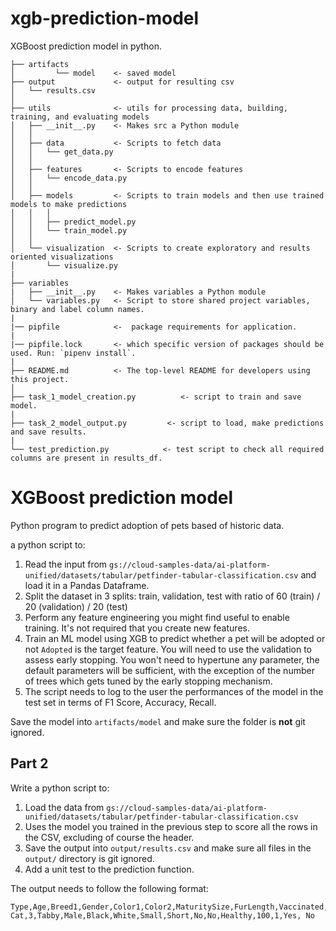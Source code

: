 # xgb-prediction-model 
XGBoost prediction model in python. 
```XGB-PREDICTION-MODEL 
├── artifacts   
│         └── model    <- saved model 
├── output             <- output for resulting csv
│   └── results.csv  
│                     
├── utils              <- utils for processing data, building, training, and evaluating models 
│   ├── __init__.py    <- Makes src a Python module 
│   │
│   ├── data           <- Scripts to fetch data 
│   │   └── get_data.py 
│   │
│   ├── features       <- Scripts to encode features  
│   │   └── encode_data.py 
│   │
│   ├── models         <- Scripts to train models and then use trained models to make predictions 
│   │   │                   
│   │   ├── predict_model.py  
│   │   └── train_model.py  
│   │
│   └── visualization  <- Scripts to create exploratory and results oriented visualizations
│       └── visualize.py  
| 
├── variables   
|   ├── __init__.py    <- Makes variables a Python module   
│   └── variables.py   <- Script to store shared project variables, binary and label column names.  
| 
|── pipfile            <-  package requirements for application.  
|
|── pipfile.lock       <- which specific version of packages should be used. Run: `pipenv install`. 
| 
├── README.md          <- The top-level README for developers using this project. 
│ 
├── task_1_model_creation.py          <- script to train and save model.  
| 
├── task_2_model_output.py         <- script to load, make predictions and save results.  
| 
└── test_prediction.py            <- test script to check all required columns are present in results_df. 
```
# XGBoost prediction model

Python program to predict adoption of pets based of historic data.

a python script to:
1. Read the input from `gs://cloud-samples-data/ai-platform-unified/datasets/tabular/petfinder-tabular-classification.csv` and load it in a Pandas Dataframe.
2. Split the dataset in 3 splits: train, validation, test with ratio of 60 (train) / 20 (validation) / 20 (test)
3. Perform any feature engineering  you might find useful to enable training. It's not required that you create new features. 
4. Train an ML model using XGB to predict whether a pet will be adopted or not `Adopted` is the target feature. You will need to use the validation to assess early stopping. You won't need to hypertune any parameter, the default parameters will be sufficient, with the exception of the number of trees which gets tuned by the early stopping mechanism.
5. The script needs to log to the user the performances of the model in the test set in terms of F1 Score, Accuracy, Recall.

Save the model into `artifacts/model` and make sure the folder is <b>not</b> git ignored.


## Part 2
Write a python script to:
1. Load the data from `gs://cloud-samples-data/ai-platform-unified/datasets/tabular/petfinder-tabular-classification.csv`
2. Uses the model you trained in the previous step to score all the rows in the CSV, excluding of course the header.
3. Save the output into `output/results.csv` and make sure all files in the `output/` directory is git ignored.
4. Add a unit test to the prediction function.


The output needs to follow the following format:
```
Type,Age,Breed1,Gender,Color1,Color2,MaturitySize,FurLength,Vaccinated,Sterilized,Health,Fee,PhotoAmt,Adopted,Adopted_prediction
Cat,3,Tabby,Male,Black,White,Small,Short,No,No,Healthy,100,1,Yes, No
```


